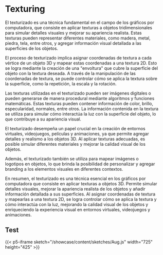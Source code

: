 # Texturing

El texturizado es una técnica fundamental en el campo de los gráficos por computadora, que consiste en aplicar texturas a objetos tridimensionales para simular detalles visuales y mejorar su apariencia realista. Estas texturas pueden representar diferentes materiales, como madera, metal, piedra, tela, entre otros, y agregar información visual detallada a las superficies de los objetos.

El proceso de texturizado implica asignar coordenadas de textura a cada vértice de un objeto 3D y mapear estas coordenadas a una textura 2D. Esto se logra mediante la creación de una "envoltura" que cubre la superficie del objeto con la textura deseada. A través de la manipulación de las coordenadas de textura, se puede controlar cómo se aplica la textura sobre la superficie, como la repetición, la escala y la rotación.

Las texturas utilizadas en el texturizado pueden ser imágenes digitales o pueden generarse de manera procedural mediante algoritmos y funciones matemáticas. Estas texturas pueden contener información de color, brillo, especularidad, normales, entre otros. La información contenida en la textura se utiliza para simular cómo interactúa la luz con la superficie del objeto, lo que contribuye a su apariencia visual.

El texturizado desempeña un papel crucial en la creación de entornos virtuales, videojuegos, películas y animaciones, ya que permite agregar detalles y realismo a los objetos 3D. Al aplicar texturas adecuadas, es posible simular diferentes materiales y mejorar la calidad visual de los objetos.

Además, el texturizado también se utiliza para mapear imágenes o logotipos en objetos, lo que brinda la posibilidad de personalizar y agregar branding a los elementos visuales en diferentes contextos.

En resumen, el texturizado es una técnica esencial en los gráficos por computadora que consiste en aplicar texturas a objetos 3D. Permite simular detalles visuales, mejorar la apariencia realista de los objetos y añadir información detallada a sus superficies. Al asignar coordenadas de textura y mapearlas a una textura 2D, se logra controlar cómo se aplica la textura y cómo interactúa con la luz, mejorando la calidad visual de los objetos y enriqueciendo la experiencia visual en entornos virtuales, videojuegos y animaciones.


## Test

{{< p5-iframe sketch="/showcase/content/sketches/Aug.js"  width="725" height="425" >}}



